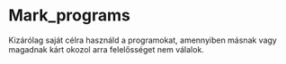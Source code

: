 # Mark_programs
Kizárólag saját célra használd a programokat, amennyiben másnak vagy magadnak kárt okozol arra felelősséget nem válalok.
